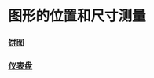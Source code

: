 # 图形的位置和尺寸测量

### [饼图](src/main/java/com/zxj/path/custom/PieView.kt)



### [仪表盘](src/main/java/com/zxj/path/custom/DashboardView.kt)

